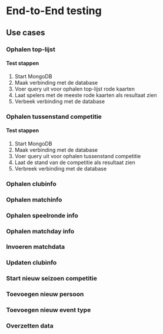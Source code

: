 # End-to-End testing

## Use cases

### Ophalen top-lijst

#### Test stappen

1. Start MongoDB
2. Maak verbinding met de database
3. Voer query uit voor ophalen top-lijst rode kaarten
4. Laat spelers met de meeste rode kaarten als resultaat zien
5. Verbeek verbinding met de database

### Ophalen tussenstand competitie

#### Test stappen

1. Start MongoDB
2. Maak verbinding met de database
3. Voer query uit voor ophalen tussenstand competitie
4. Laat de stand van de competitie als resultaat zien
5. Verbreek verbinding met de database

### Ophalen clubinfo

### Ophalen matchinfo

### Ophalen speelronde info

### Ophalen matchday info

### Invoeren matchdata

### Updaten clubinfo

### Start nieuw seizoen competitie

### Toevoegen nieuw persoon

### Toevoegen nieuw event type

### Overzetten data